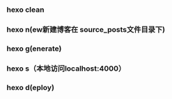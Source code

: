 ### hexo clean
### hexo n(ew新建博客在 source\_posts文件目录下)
### hexo g(enerate)
### hexo s（本地访问localhost:4000）
### hexo d(eploy)